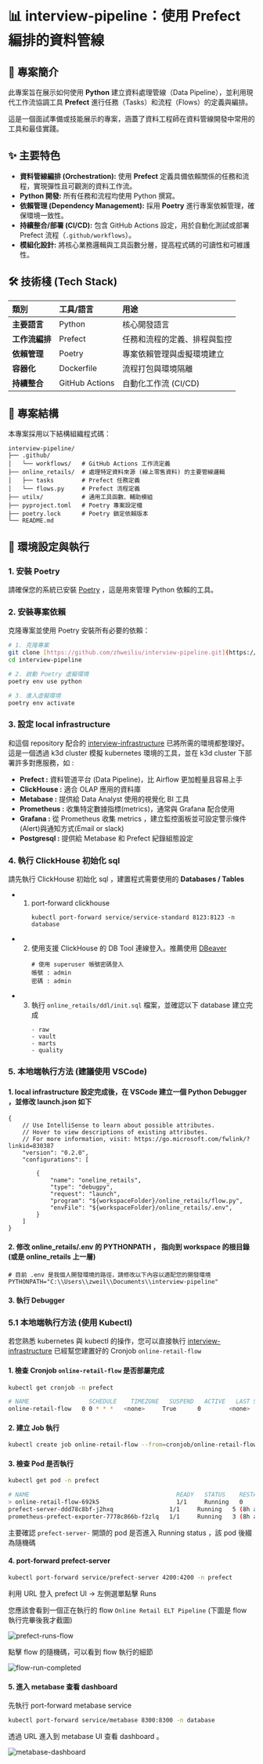 # 📊 interview-pipeline：使用 Prefect 編排的資料管線

## 📝 專案簡介

此專案旨在展示如何使用 **Python** 建立資料處理管線（Data Pipeline），並利用現代工作流協調工具 **Prefect** 進行任務（Tasks）和流程（Flows）的定義與編排。

這是一個面試準備或技能展示的專案，涵蓋了資料工程師在資料管線開發中常用的工具和最佳實踐。

## ✨ 主要特色

* **資料管線編排 (Orchestration):** 使用 **Prefect** 定義具備依賴關係的任務和流程，實現彈性且可觀測的資料工作流。
* **Python 開發:** 所有任務和流程均使用 Python 撰寫。
* **依賴管理 (Dependency Management):** 採用 **Poetry** 進行專案依賴管理，確保環境一致性。
* **持續整合/部署 (CI/CD):** 包含 GitHub Actions 設定，用於自動化測試或部署 Prefect 流程（`.github/workflows`）。
* **模組化設計:** 將核心業務邏輯與工具函數分層，提高程式碼的可讀性和可維護性。

## 🛠️ 技術棧 (Tech Stack)

| 類別 | 工具/語言 | 用途 |
| :--- | :--- | :--- |
| **主要語言** | Python | 核心開發語言 |
| **工作流編排** | Prefect | 任務和流程的定義、排程與監控 |
| **依賴管理** | Poetry | 專案依賴管理與虛擬環境建立 |
| **容器化** | Dockerfile  | 流程打包與環境隔離 |
| **持續整合** | GitHub Actions | 自動化工作流 (CI/CD) |

## 📂 專案結構

本專案採用以下結構組織程式碼：

```
interview-pipeline/
├── .github/
│   └── workflows/   # GitHub Actions 工作流定義
├── online_retails/  # 處理特定資料來源 (線上零售資料) 的主要管線邏輯
│   ├── tasks        # Prefect 任務定義
│   └── flows.py     # Prefect 流程定義
├── utilx/           # 通用工具函數、輔助模組
├── pyproject.toml   # Poetry 專案設定檔
├── poetry.lock      # Poetry 鎖定依賴版本
└── README.md
```

## 🚀 環境設定與執行

### 1. 安裝 Poetry

請確保您的系統已安裝 [Poetry](https://python-poetry.org/docs/#installation) ，這是用來管理 Python 依賴的工具。

### 2. 安裝專案依賴

克隆專案並使用 Poetry 安裝所有必要的依賴：

```bash
# 1. 克隆專案
git clone [https://github.com/zhweiliu/interview-pipeline.git](https://github.com/zhweiliu/interview-pipeline.git)
cd interview-pipeline

# 2. 啟動 Poetry 虛擬環境
poetry env use python

# 3. 進入虛擬環境
poetry env activate
```

### 3. 設定 local infrastructure

和這個 repository 配合的 [interview-infrastructure](https://github.com/zhweiliu/interview-infrastructure) 已將所需的環境都整理好。這是一個透過 k3d cluster 模擬 kubernetes 環境的工具，並在 k3d cluster 下部署許多對應服務，如 : 
* **Prefect :** 資料管道平台 (Data Pipeline)，比 Airflow 更加輕量且容易上手
* **ClickHouse :** 適合 OLAP 應用的資料庫
* **Metabase :** 提供給 Data Analyst 使用的視覺化 BI 工具
* **Prometheus :** 收集特定數據指標(metrics)，通常與 Grafana 配合使用
* **Grafana :** 從 Prometheus 收集 metrics ，建立監控面板並可設定警示條件(Alert)與通知方式(Email or slack)
* **Postgresql :** 提供給 Metabase 和 Prefect 紀錄組態設定

### 4. 執行 ClickHouse 初始化 sql 

請先執行 ClickHouse 初始化 sql ，建置程式需要使用的 **Databases / Tables**

* 1. port-forward clickhouse
        ```base
        kubectl port-forward service/service-standard 8123:8123 -n database
        ```

* 2. 使用支援 ClickHouse 的 DB Tool 連線登入。推薦使用 [DBeaver](https://dbeaver.io/download/)
        ```
        # 使用 superuser 帳號密碼登入
        帳號 : admin
        密碼 : admin
        ```

* 3. 執行 `online_retails/ddl/init.sql` 檔案，並確認以下 database 建立完成
        ```
        - raw
        - vault
        - marts
        - quality
        ```

### 5. 本地端執行方法 (建議使用 VSCode)

#### 1. local infrastructure 設定完成後，在 VSCode 建立一個 **Python Debugger** ，並修改 **launch.json** 如下
```
{
    // Use IntelliSense to learn about possible attributes.
    // Hover to view descriptions of existing attributes.
    // For more information, visit: https://go.microsoft.com/fwlink/?linkid=830387
    "version": "0.2.0",
    "configurations": [

        {
            "name": "oneline_retails",
            "type": "debugpy",
            "request": "launch",
            "program": "${workspaceFolder}/online_retails/flow.py",
            "envFile": "${workspaceFolder}/online_retails/.env",
        }
    ]
}
```

#### 2. 修改 **online_retails/.env** 的 PYTHONPATH ， 指向到 workspace 的根目錄 (或是 online_retails 上一層)
```
# 目前 .env 是我個人開發環境的路徑，請修改以下內容以適配您的開發環境
PYTHONPATH="C:\\Users\\zweil\\Documents\\interview-pipeline"
```

#### 3. 執行 Debugger

### 5.1 本地端執行方法 (使用 Kubectl)

若您熟悉 kubernetes 與 kubectl 的操作，您可以直接執行 [interview-infrastructure](https://github.com/zhweiliu/interview-infrastructure) 已經幫您建置好的 Cronjob `online-retail-flow`

#### 1. 檢查 Cronjob `online-retail-flow` 是否部屬完成

```bash
kubectl get cronjob -n prefect

# NAME                 SCHEDULE    TIMEZONE   SUSPEND   ACTIVE   LAST SCHEDULE   AGE
online-retail-flow   0 0 * * *   <none>     True      0        <none>          159m
```

#### 2. 建立 Job 執行

```bash
kubectl create job online-retail-flow --from=cronjob/online-retail-flow -n prefect
```

#### 3. 檢查 Pod 是否執行
``` bash
kubectl get pod -n prefect

# NAME                                          READY   STATUS    RESTARTS     AGE
> online-retail-flow-692k5                      1/1     Running   0            4s
prefect-server-ddd78c8bf-j2hxq                1/1     Running   5 (8h ago)   3d19h
prometheus-prefect-exporter-7778c866b-f2zlq   1/1     Running   3 (8h ago)   19h
```

主要確認 `prefect-server-` 開頭的 pod 是否進入 Running status ，該 pod 後綴為隨機碼

#### 4. port-forward prefect-server

```bash
kubectl port-forward service/prefect-server 4200:4200 -n prefect
```

利用 URL 登入 prefect UI -> 左側選單點擊 Runs

您應該會看到一個正在執行的 flow `Online Retail ELT Pipeline` (下圖是 flow 執行完畢後我才截圖)

![prefect-runs-flow](pic/prefect-runs-flow.png)

點擊 flow 的隨機碼，可以看到 flow 執行的細節

![flow-run-completed](pic/flow-run-completed.png)

#### 5. 進入 metabase 查看 dashboard

先執行 port-forward metabase service

```bash
kubectl port-forward service/metabase 8300:8300 -n database
```

透過 URL 進入到 metabase UI 查看 dashboard 。

![metabase-dashboard](pic/metabase-dashboard.png)
